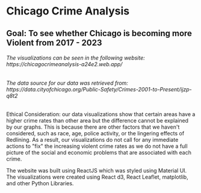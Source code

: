 # Chicago Crime Analysis
<body>
    <h2>Goal: To see whether Chicago is becoming more Violent from 2017 - 2023</h2>
    <h6>The visualizations can be seen in the following website: https://chicagocrimeanalysis-a24e2.web.app/</h6>
    <h6>The data source for our data was retrieved from: https://data.cityofchicago.org/Public-Safety/Crimes-2001-to-Present/ijzp-q8t2</h6>
    <p>Ethical Consideration: our data visualizations show that certain areas have a higher crime rates than other area but the difference cannot be explained by our graphs. This is because there are other factors that we haven't considered, such as race, age, police activity, or the lingering effects of Redlining. As a result, our visualizations do not call for any immediate actions to "fix" the increasing violent crime rates as we do not have a full picture of the social and economic problems that are associated with each crime.</p>
    <p>The website was built using ReactJS which was styled using Material UI. The visualizations were created using React d3, React Leaflet, matplotlib, and other Python Libraries.</p>
</body>
